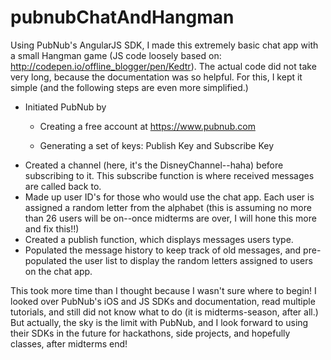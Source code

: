 # pubnubChatAndHangman
Using PubNub's AngularJS SDK, I made this extremely basic chat app with a small Hangman game (JS code loosely based on: http://codepen.io/offline_blogger/pen/Kedtr). The actual code did not take very long, because the documentation was so helpful.
For this, I kept it simple (and the following steps are even more simplified.)
* Initiated PubNub by   
  + Creating a free account at https://www.pubnub.com
                        
  + Generating a set of keys: Publish Key and Subscribe Key
* Created a channel (here, it's the DisneyChannel--haha) before subscribing to it. This subscribe function is where received messages are called back to.
* Made up user ID's for those who would use the chat app. Each user is assigned a random letter from the alphabet (this is assuming no more than 26 users will be on--once midterms are over, I will hone this more and fix this!!)
* Created a publish function, which displays messages users type.
* Populated the message history to keep track of old messages, and pre-populated the user list to display the random letters assigned to users on the chat app.

This took more time than I thought because I wasn't sure where to begin! I looked over PubNub's iOS and JS SDKs and documentation, read multiple tutorials, and still did not know what to do (it is midterms-season, after all.) But actually, the sky is the limit with PubNub, and I look forward to using their SDKs in the future for hackathons, side projects, and hopefully classes, after midterms end!

